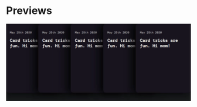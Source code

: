 # Previews

![cards upwards when hover and its sinbilings moving to the left because of it](/cards/cards.gif)
